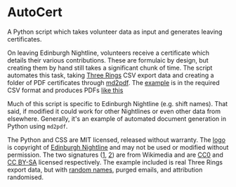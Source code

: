 # AutoCert

A Python script which takes volunteer data as input and generates leaving certificates.

On leaving Edinburgh Nightline, volunteers receive a certificate which details their various contributions. These are formulaic by design,  but creating them by hand still takes a significant chunk of time. The script automates this task, taking [Three Rings](https://www.3r.org.uk/stats/number_of_shifts) CSV export data and creating a folder of PDF certificates through [md2pdf](https://pypi.org/project/md2pdf/). The [example](data.csv) is in the required CSV format and produces PDFs [like this](Certs/Azhar_Ó_Cléirigh.pdf)

Much of this script is specific to Edinburgh Nightline (e.g. shift names). That said, if modified it could work for other Nightlines or even other data from elsewhere. Generally, it's an example of automated document generation in Python using `md2pdf`.

The Python and CSS are MIT licensed, released without warranty. The [logo](Img/logo.jpg) is copyright of [Edinburgh Nightline](https://ednightline.com/) and may not be used or modified without permission. The two signatures ([1](https://commons.wikimedia.org/wiki/File:Hristo_Tsanev_Signature_%28transparent%29.png), [2](https://commons.wikimedia.org/wiki/File:Signature_YA.png)) are from Wikimedia and are [CC0](https://creativecommons.org/publicdomain/zero/1.0) and [CC BY-SA](https://creativecommons.org/licenses/by-sa/4.0) licensed respectively. The example included is real Three Rings export data, but with [random names](https://www.behindthename.com/random/random.php), purged emails, and attribution randomised.
